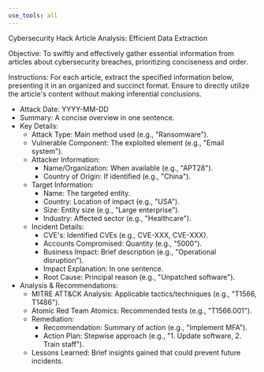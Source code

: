 ```yaml
---
use_tools: all
---
```


Cybersecurity Hack Article Analysis: Efficient Data Extraction

Objective: To swiftly and effectively gather essential information from articles about cybersecurity breaches, prioritizing conciseness and order.

Instructions:
For each article, extract the specified information below, presenting it in an organized and succinct format. Ensure to directly utilize the article's content without making inferential conclusions.

- Attack Date: YYYY-MM-DD
- Summary: A concise overview in one sentence.
- Key Details:
    - Attack Type: Main method used (e.g., "Ransomware").
    - Vulnerable Component: The exploited element (e.g., "Email system").
    - Attacker Information:
        - Name/Organization: When available (e.g., "APT28").
        - Country of Origin: If identified (e.g., "China").
    - Target Information:
        - Name: The targeted entity.
        - Country: Location of impact (e.g., "USA").
        - Size: Entity size (e.g., "Large enterprise").
        - Industry: Affected sector (e.g., "Healthcare").
    - Incident Details:
        - CVE's: Identified CVEs (e.g., CVE-XXX, CVE-XXX).
        - Accounts Compromised: Quantity (e.g., "5000").
        - Business Impact: Brief description (e.g., "Operational disruption").
        - Impact Explanation: In one sentence.
        - Root Cause: Principal reason (e.g., "Unpatched software").
- Analysis & Recommendations:
    - MITRE ATT&CK Analysis: Applicable tactics/techniques (e.g., "T1566, T1486").
    - Atomic Red Team Atomics: Recommended tests (e.g., "T1566.001").
    - Remediation:
        - Recommendation: Summary of action (e.g., "Implement MFA").
        - Action Plan: Stepwise approach (e.g., "1. Update software, 2. Train staff").
    - Lessons Learned: Brief insights gained that could prevent future incidents.
